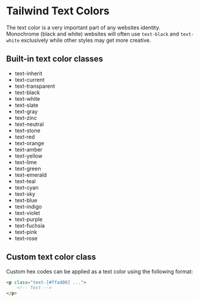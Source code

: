# Tailwind Text Colors
The text color is a very important part of any websites identity. Monochrome (black and white) websites will often use `text-black` and `text-white` exclusively while other styles may get more creative.

## Built-in text color classes
- text-inherit
- text-current
- text-transparent
- text-black
- text-white
- text-slate
- text-gray
- text-zinc
- text-neutral
- text-stone
- text-red
- text-orange
- text-amber
- text-yellow
- text-lime
- text-green
- text-emerald
- text-teal
- text-cyan
- text-sky
- text-blue
- text-indigo
- text-violet
- text-purple
- text-fuchsia
- text-pink
- text-rose

## Custom text color class
Custom hex codes can be applied as a text color using the following format:
```html
<p class="text-[#ffad00] ...">
    <!-- Text -->
</p>
```